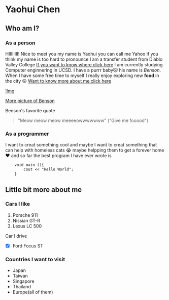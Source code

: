 # Yaohui Chen
## Who am I?
### As a person
HIIIIIIII! Nice to meet you my name is Yaohui you can call me Yahoo if you think my name is too hard to pronounce I am a transfer student from Diablo Valley College [If you want to know where click here](https://goo.gl/maps/jyLzjg4CzM1ibfoTA) I am currently studying Computer enginnering in UCSD. I have a purrr baby:cat: his name is *Benson*. When I have some free time to myself I really enjoy exploring new **food** in the city :stuck_out_tongue:
[Want to know more about me click here](#little-bit-more-about-me)

[!Img](https://imgur.com/Jy4Tmib.jpeg)

[More picture of Benson](IMG_1334.jpg)

Benson's favorite quote 
> "Meow meow meow meeeeowwwwwww" ("Give me fooood")

### As a programmer
I want to creat something cool and maybe I want to creat something that can help with homeless cats :sob: maybe helpping them to get a forever home :heart: and so far the best program I have ever wrote is
```
    void main (){
        cout << "Hello World";   
    }
```
## Little bit more about me
### Cars I like
1. Porsche 911
2. Nissian GT-R
3. Lexus LC 500

Car I drive
- [x] Ford Focus ST 
### Countries I want to visit
* Japan
* Taiwan
* Singapore
* Thailand
* Europe(all of them)